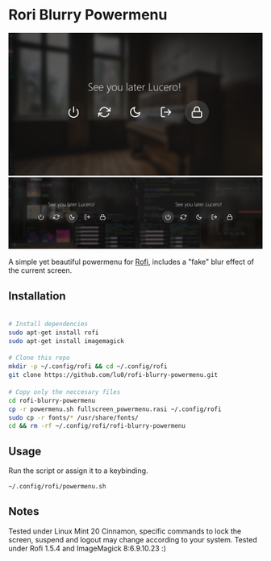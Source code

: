 # Rori Blurry Powermenu 

![Preview while on desktop](preview.png)
![Preview while busy](preview_busy.png)

A simple yet beautiful powermenu for [Rofi](https://github.com/davatorium/rofi), includes a "fake" blur effect of the current screen.

## Installation
```zsh

# Install dependencies
sudo apt-get install rofi
sudo apt-get install imagemagick

# Clone this repo
mkdir -p ~/.config/rofi && cd ~/.config/rofi
git clone https://github.com/lu0/rofi-blurry-powermenu.git

# Copy only the neccesary files
cd rofi-blurry-powermenu
cp -r powermenu.sh fullscreen_powermenu.rasi ~/.config/rofi
sudo cp -r fonts/* /usr/share/fonts/
cd && rm -rf ~/.config/rofi/rofi-blurry-powermenu 
```

## Usage
Run the script or assign it to a keybinding.
```zsh
~/.config/rofi/powermenu.sh
```

## Notes
Tested under Linux Mint 20 Cinnamon, specific commands to lock the screen, suspend and logout may change according to your system.
Tested under Rofi 1.5.4 and ImageMagick 8:6.9.10.23 :)
